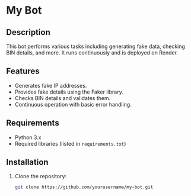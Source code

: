 # My Bot

## Description

This bot performs various tasks including generating fake data, checking BIN details, and more. It runs continuously and is deployed on Render.

## Features

- Generates fake IP addresses.
- Provides fake details using the Faker library.
- Checks BIN details and validates them.
- Continuous operation with basic error handling.

## Requirements

- Python 3.x
- Required libraries (listed in `requirements.txt`)

## Installation

1. Clone the repository:
   ```bash
   git clone https://github.com/yourusername/my-bot.git
